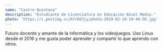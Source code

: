 ```yaml
---
name: "Castro Quintana"
description: "Estudiante de Licenciatura en Educación Nivel Medio."
photo: 'https://i.postimg.cc/KYr0d3jy/photo-2019-02-19-19-40-50.jpg'
---
```


Futuro docente y amante de la informática y los videojuegos. Uso Linux desde el 2016 y me gusta poder aprender y compartir lo que aprendo con otros.